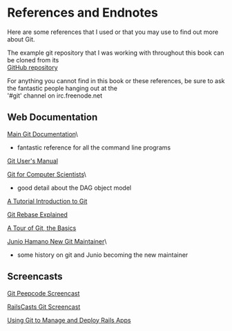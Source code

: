 <!--
SPDX-FileCopyrightText: 2008 Scott Chacon <schacon@gmail.com>
SPDX-FileCopyrightText: 2008 Scotty <schacony@gmail.com>

SPDX-License-Identifier: CC-BY-SA-3.0
-->

# References and Endnotes

Here are some references that I used or that you may use to find out more about Git.

The example git repository that I was working with throughout this book can be cloned from its\
[GitHub repository](http://github.com/schacon/simplegit)

For anything you cannot find in this book or these references, be sure to ask the fantastic people hanging out at the\
'#git' channel on irc.freenode.net

## Web Documentation

[Main Git Documentation](http://www.kernel.org/pub/software/scm/git/docs/)\
- fantastic reference for all the command line programs

[Git User's Manual](http://www.kernel.org/pub/software/scm/git/docs/user-manual.html)

[Git for Computer Scientists](http://eagain.net/articles/git-for-computer-scientists/)\
- good detail about the DAG object model

[A Tutorial Introduction to Git](http://www.kernel.org/pub/software/scm/git/docs/tutorial.html)

[Git Rebase Explained](http://wincent.com/knowledge-base/Git_rebase_explained)

[A Tour of Git, the Basics](http://cworth.org/hgbook-git/tour/)

[Junio Hamano New Git Maintainer](http://kerneltrap.org/node/5496)\
- some history on git and Junio becoming the new maintainer

## Screencasts

[Git Peepcode Screencast](http://peepcode.com/products/git)

[RailsCasts Git Screencast](http://railscasts.com/episodes/96)

[Using Git to Manage and Deploy Rails Apps](http://www.jointheconversation.org/railsgit)
